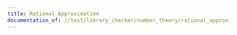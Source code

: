 ```yaml
---
title: Rational Approximation
documentation_of: //test/library_checker/number_theory/rational_approximation.test.py
---
```

